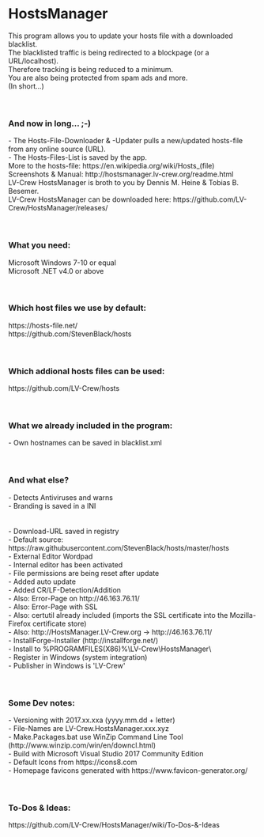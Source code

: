 ﻿# HostsManager
This program allows you to update your hosts file with a downloaded blacklist.<br>
The blacklisted traffic is being redirected to a blockpage (or a URL/localhost).<br>
Therefore tracking is being reduced to a minimum.<br>
You are also being protected from spam ads and more.<br>
(In short...)<br>
<br>
<br>
<h3><b>And now in long... ;-)</b></h3>
- The Hosts-File-Downloader & -Updater pulls a new/updated hosts-file from any online source (URL).<br>
- The Hosts-Files-List is saved by the app.<br>
More to the hosts-file: https://en.wikipedia.org/wiki/Hosts_(file)<br>
Screenshots & Manual: http://hostsmanager.lv-crew.org/readme.html<br>
LV-Crew HostsManager is broth to you by Dennis M. Heine & Tobias B. Besemer.<br>
LV-Crew HostsManager can be downloaded here: https://github.com/LV-Crew/HostsManager/releases/<br>
<br>
<br>
<h3><b>What you need:</b></h3>
Microsoft Windows 7-10 or equal<br>
Microsoft .NET v4.0 or above<br>
<br>
<br>
<h3><b>Which host files we use by default:</b></h3>
https://hosts-file.net/<br>
https://github.com/StevenBlack/hosts<br>
<br>
<br>
<h3><b>Which addional hosts files can be used:</b></h3>
https://github.com/LV-Crew/hosts<br>
<br>
<br>
<h3><b>What we already included in the program:</b></h3>
- Own hostnames can be saved in blacklist.xml<br>
<br>
<br>
<h3><b>And what else?</b></h3>
- Detects Antiviruses and warns<br>
- Branding is saved in a INI<br>
<br>
<br>
- Download-URL saved in registry<br>
- Default source: https://raw.githubusercontent.com/StevenBlack/hosts/master/hosts<br>
- External Editor Wordpad<br>
- Internal editor has been activated<br>
- File permissions are being reset after update<br>
- Added auto update<br>
- Added CR/LF-Detection/Addition<br>
- Also: Error-Page on http://46.163.76.11/<br>
- Also: Error-Page with SSL<br>
- Also: certutil already included (imports the SSL certificate into the Mozilla-Firefox certificate store)<br>
- Also: http://HostsManager.LV-Crew.org -> http://46.163.76.11/<br>
- InstallForge-Installer (http://installforge.net/)<br>
- Install to %PROGRAMFILES(X86)%\LV-Crew\HostsManager\<br>
- Register in Windows (system integration)<br>
- Publisher in Windows is 'LV-Crew'<br>
<br>
<br>
<h3><b>Some Dev notes:</b></h3>
- Versioning with 2017.xx.xxa (yyyy.mm.dd + letter)<br>
- File-Names are LV-Crew.HostsManager.xxx.xyz<br>
- Make.Packages.bat use WinZip Command Line Tool (http://www.winzip.com/win/en/downcl.html)<br>
- Build with Microsoft Visual Studio 2017 Community Edition<br>
- Default Icons from https://icons8.com<br>
- Homepage favicons generated with https://www.favicon-generator.org/<br>
<br>
<br>
<h3><b>To-Dos & Ideas:</b></h3>
https://github.com/LV-Crew/HostsManager/wiki/To-Dos-&-Ideas<br>
